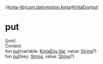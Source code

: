 //[kinta-lib](../../../index.md)/[com.dailymotion.kinta](../index.md)/[KintaEnv](index.md)/[put](put.md)



# put  
[jvm]  
Content  
fun [put](put.md)(variable: [KintaEnv.Var](-var/index.md), value: [String](https://kotlinlang.org/api/latest/jvm/stdlib/kotlin/-string/index.html)?)  
fun [put](put.md)(key: [String](https://kotlinlang.org/api/latest/jvm/stdlib/kotlin/-string/index.html), value: [String](https://kotlinlang.org/api/latest/jvm/stdlib/kotlin/-string/index.html)?)  



